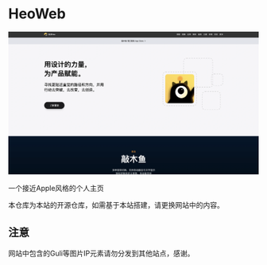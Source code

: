 # HeoWeb

![](/img/home.webp)

一个接近Apple风格的个人主页

本仓库为本站的开源仓库，如需基于本站搭建，请更换网站中的内容。

## 注意

网站中包含的Guli等图片IP元素请勿分发到其他站点，感谢。

